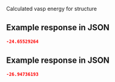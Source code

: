 Calculated vasp energy for structure







## Example response in JSON

```json
-24.65529264
```

## Example response in JSON

```json
-26.94736193
```

